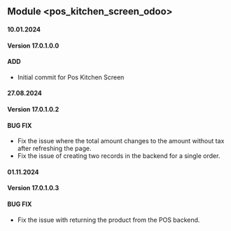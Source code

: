 ## Module <pos_kitchen_screen_odoo>

#### 10.01.2024
#### Version 17.0.1.0.0
#### ADD
- Initial commit for Pos Kitchen Screen

#### 27.08.2024
#### Version 17.0.1.0.2
#### BUG FIX
- Fix the issue where the total amount changes to the amount without tax after 
 refreshing the page.
- Fix the issue of creating two records in the backend for a single order.

#### 01.11.2024
#### Version 17.0.1.0.3
#### BUG FIX
- Fix the issue with returning the product from the POS backend.